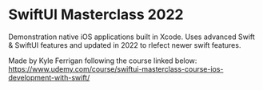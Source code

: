 # SwiftUI Masterclass 2022

Demonstration native iOS applications built in Xcode. 
Uses advanced Swift & SwiftUI features and updated in 2022 to rlefect newer swift features.

Made by Kyle Ferrigan following the course linked below:
https://www.udemy.com/course/swiftui-masterclass-course-ios-development-with-swift/
